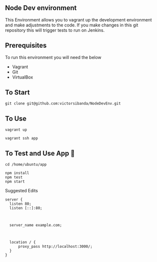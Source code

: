 ## Node Dev environment

This Environment allows you to vagrant up the development environment and make adjustments to the code. If you make changes in this git repository this will trigger tests to run on Jenkins.

## Prerequisites
To run this environment you will need the below
- Vagrant
- Git
- VirtualBox

## To Start

```
git clone git@github.com:victorsibanda/NodeDevEnv.git
```

## To Use

```
vagrant up

vagrant ssh app
```

## To Test and Use App :monkey:

```
cd /home/ubuntu/app

npm install
npm test
npm start

```


Suggested Edits

```
server {
  listen 80;
  listen [::]:80;



  server_name example.com;



  location / {
      proxy_pass http://localhost:3000/;
  }
}
```
